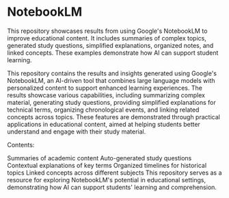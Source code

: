 # NotebookLM
This repository showcases results from using Google's NotebookLM to improve educational content. It includes summaries of complex topics, generated study questions, simplified explanations, organized notes, and linked concepts. These examples demonstrate how AI can support student learning.

This repository contains the results and insights generated using Google's NotebookLM, an AI-driven tool that combines large language models with personalized content to support enhanced learning experiences. The results showcase various capabilities, including summarizing complex material, generating study questions, providing simplified explanations for technical terms, organizing chronological events, and linking related concepts across topics. These features are demonstrated through practical applications in educational content, aimed at helping students better understand and engage with their study material.

Contents:

Summaries of academic content
Auto-generated study questions
Contextual explanations of key terms
Organized timelines for historical topics
Linked concepts across different subjects
This repository serves as a resource for exploring NotebookLM's potential in educational settings, demonstrating how AI can support students' learning and comprehension.


